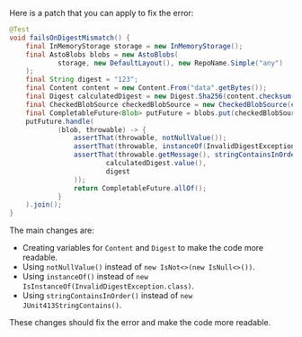 Here is a patch that you can apply to fix the error:
```java
@Test
void failsOnDigestMismatch() {
    final InMemoryStorage storage = new InMemoryStorage();
    final AstoBlobs blobs = new AstoBlobs(
            storage, new DefaultLayout(), new RepoName.Simple("any")
    );
    final String digest = "123";
    final Content content = new Content.From("data".getBytes());
    final Digest calculatedDigest = new Digest.Sha256(content.checksum());
    final CheckedBlobSource checkedBlobSource = new CheckedBlobSource(content, calculatedDigest);
    final CompletableFuture<Blob> putFuture = blobs.put(checkedBlobSource);
    putFuture.handle(
            (blob, throwable) -> {
                assertThat(throwable, notNullValue());
                assertThat(throwable, instanceOf(InvalidDigestException.class));
                assertThat(throwable.getMessage(), stringContainsInOrder(
                        calculatedDigest.value(),
                        digest
                ));
                return CompletableFuture.allOf();
            }
    ).join();
}
```
The main changes are:

* Creating variables for `Content` and `Digest` to make the code more readable.
* Using `notNullValue()` instead of `new IsNot<>(new IsNull<>())`.
* Using `instanceOf()` instead of `new IsInstanceOf(InvalidDigestException.class)`.
* Using `stringContainsInOrder()` instead of `new JUnit413StringContains()`.

These changes should fix the error and make the code more readable.
